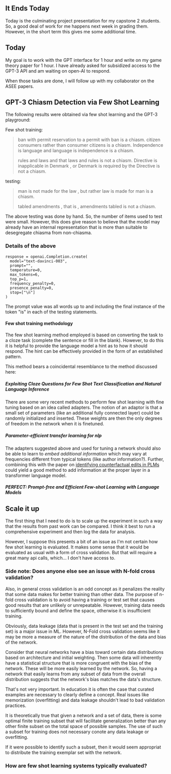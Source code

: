 ## It Ends Today

Today is the culminating project presentation for my capstone 2 students. So, a good deal of work for me happens next week in grading them. However, in the short term this gives me some additional time. 

## Today

My goal is to work with the GPT interface for 1 hour and write on my game theory paper for 1 hour. I have already asked for subsidized access to the GPT-3 API and am waiting on open-AI to respond. 

When those tasks are done, I will follow up with my collaborator on the ASEE papers.

## GPT-3 Chiasm Detection via Few Shot Learning

The following results were obtained via few shot learning and the GPT-3 playground:

Few shot training:

> ban with permit reservation to a permit with ban is a chiasm.
> citizen consumers rather than consumer citizens is a chiasm.
> Independence is language and language is independence is a chiasm.
>
> rules and laws and that laws and rules is not a chiasm.
> Directive is inapplicable in Denmark , or Denmark is required by the Directive is not a chiasm.

testing: 

> man is not made for the law , but rather law is made for man is a chiasm.
>
> tabled amendments , that is , amendments tabled is not a chiasm.

The above testing was done by hand. So, the number of items used to test were small. However, this does give reason to believe that the model may already have an internal representation that is more than suitable to desegregate chiasma from non-chiasma. 

### Details of the above

    response = openai.Completion.create(
      model="text-davinci-003",
      prompt="",
      temperature=0,
      max_tokens=6,
      top_p=1,
      frequency_penalty=0,
      presence_penalty=0,
      stop=["\n"]
    )

The prompt value was all words up to and including the final instance of the token "is" in each of the testing statements. 

#### Few shot training methodology

The few shot learning method employed is based on converting the task to a cloze task (complete the sentence or fill in the blank). However, to do this it is helpful to provide the language model a hint as to how it should respond. The hint can be effectively provided in the form of an established pattern. 

This method bears a coincidental resemblance to the method discussed here:
##### Exploiting Cloze Questions for Few Shot Text Classification and Natural Language Inference

There are some very recent methods to perform few shot learning with fine tuning based on an idea called adapters. The notion of an adaptor is that a small set of parameters (like an additional fully connected layer) could be randomly initialized and inserted. These weights are then the only degrees of freedom in the network when it is finetuned. 

##### Parameter-efficient transfer learning for nlp

The adapters suggested above and used for tuning a network should also be able to learn to *embed additional information* which may vary at frequencies different from typical tokens (like author information?). Further, combining this with the paper on [identifying counterfactual edits in PLMs](https://jessetnroberts.github.io/2022/11/15/The-Shed.html) could yield a good method to add information at the proper layer in a transformer language model.  

##### PERFECT: Prompt-free and Efficient Few-shot Learning with Language Models



## Scale it up

The first thing that I need to do is to scale up the experiment in such a way that the results from past work can be compared. I think it best to run a comprehensive experiment and then log the data for analysis. 

However, I suppose this presents a bit of an issue as I'm not certain how few shot learning is evaluated. It makes some sense that it would be evaluated as usual with a form of cross validation. But that will require a great many api calls, which... I don't have access to.

### Side note: Does anyone else see an issue with N-fold cross validation?

Also, in general cross validation is an odd concept as it penalizes the reality that some data makes for better training than other data. The purpose of n-fold cross validation is to avoid having a training or test set that causes good results that are unlikely or unrepeatable. However, training data needs to sufficiently bound and define the space, otherwise it is insufficient training. 

Obviously, data leakage (data that is present in the test set and the training set) is a major issue in ML. However, N-Fold cross validation seems like it may be more a measure of the nature of the distribution of the data and bias of the network. 

Consider that neural networks have a bias toward certain data distributions based on architecture and initial weighting. Then some data will inherently have a statistical structure that is more congruent with the bias of the network. These will be more easily learned by the network. So, having a network that easily learns from any subset of data from the overall distribution suggests that the network's bias matches the data's structure. 

That's not very important. In education it is often the case that curated examples are necessary to clearly define a concept. Real issues like memorization (overfitting) and data leakage shouldn't lead to bad validation practices. 

It is theoretically true that given a network and a set of data, there is some optimal finite training subset that will facilitate generalization better than any other finite subset on the total space of possible samples. The use of such a subset for training does not necessary conote any data leakage or overfitting. 

If it were possible to identify such a subset, then it would seem appropriat to distribute the training exemplar set with the network. 

### How are few shot learning systems typically evaluated?






